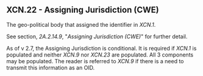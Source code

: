 ## XCN.22 - Assigning Jurisdiction (CWE)

The geo-political body that assigned the identifier in _XCN.1_.

See section, _2A.2.14.9_, "_Assigning Jurisdiction (CWE)_" for further detail.

As of v 2.7, the Assigning Jurisdiction is conditional. It is required if _XCN.1_ is populated and neither _XCN.9_ nor _XCN.23_ are populated. All 3 components may be populated. The reader is referred to _XCN.9_ if there is a need to transmit this information as an OID.
